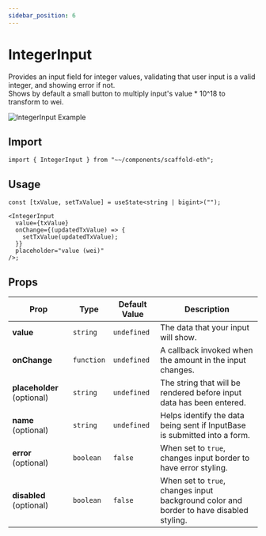 ```yaml
---
sidebar_position: 6
---
```


# IntegerInput

Provides an input field for integer values, validating that user input is a valid integer, and showing error if not.  
Shows by default a small button to multiply input's value \* 10^18 to transform to wei.

![IntegerInput Example](/img/integerInput.png)

## Import

```tsx
import { IntegerInput } from "~~/components/scaffold-eth";
```

## Usage

```tsx
const [txValue, setTxValue] = useState<string | bigint>("");

<IntegerInput
  value={txValue}
  onChange={(updatedTxValue) => {
    setTxValue(updatedTxValue);
  }}
  placeholder="value (wei)"
/>;
```

## Props

| Prop                       | Type       | Default Value | Description                                                                            |
| -------------------------- | ---------- | ------------- | -------------------------------------------------------------------------------------- |
| **value**                  | `string`   | `undefined`   | The data that your input will show.                                                    |
| **onChange**               | `function` | `undefined`   | A callback invoked when the amount in the input changes.                               |
| **placeholder** (optional) | `string`   | `undefined`   | The string that will be rendered before input data has been entered.                   |
| **name** (optional)        | `string`   | `undefined`   | Helps identify the data being sent if InputBase is submitted into a form.              |
| **error** (optional)       | `boolean`  | `false`       | When set to `true`, changes input border to have error styling.                         |
| **disabled** (optional)    | `boolean`  | `false`       | When set to `true`, changes input background color and border to have disabled styling. |
